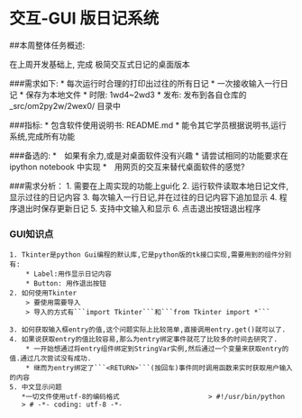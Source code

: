 # 交互-GUI 版日记系统

##本周整体任务概述:

在上周开发基础上, 完成 极简交互式日记的桌面版本

###需求如下:
    * 每次运行时合理的打印出过往的所有日记
    * 一次接收输入一行日记
    * 保存为本地文件
    * 时限: 1wd4~2wd3
    * 发布: 发布到各自仓库的 _src/om2py2w/2wex0/ 目录中

###指标:
    * 包含软件使用说明书: README.md
    * 能令其它学员根据说明书,运行系统,完成所有功能

###备选的:
    *　如果有余力,或是对桌面软件没有兴趣
    *  请尝试相同的功能要求在 ipython notebook 中实现
    *　用网页的交互来替代桌面软件的感觉?
    
    
###需求分析：
    1. 需要在上周实现的功能上gui化
    2. 运行软件读取本地日记文件,显示过往的日记内容
    3. 每次输入一行日记,并在过往的日记内容下追加显示
    4. 程序退出时保存更新日记
    5. 支持中文输入和显示
    6. 点击退出按钮退出程序

### GUI知识点
    1. Tkinter是python Gui编程的默认库,它是python版的tk接口实现,需要用到的组件分别有:
        * Label:用作显示日记内容
        * Button: 用作退出按钮
    2. 如何使用Tkinter
        > 要使用需要导入
        > 导入的方式有```import Tkinter```和```from Tkinter import *```
    
    3. 如何获取输入框entry的值,这个问题实际上比较简单,直接调用entry.get()就可以了.
    4. 如果说获取entry的值比较容易,那么为entry绑定事件就花了比较多的时间去研究了.
        * 一开始想通过将entry组件绑定到StringVar实例,然后通过一个变量来获取entry的值.通过几次尝试没有成功.
        * 继而为entry绑定了```<RETURN>```(按回车)事件同时调用函数来实时获取用户输入的内容
    5. 中文显示问题
       *一切文件使用utf-8的编码格式                      > #!/usr/bin/python
       > # -*- coding: utf-8 -*-
    
    


